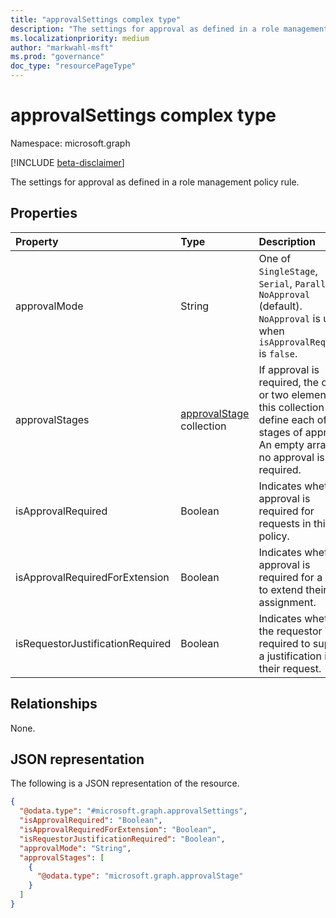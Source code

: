 ```yaml
---
title: "approvalSettings complex type"
description: "The settings for approval as defined in a role management policy rule."
ms.localizationpriority: medium
author: "markwahl-msft"
ms.prod: "governance"
doc_type: "resourcePageType"
---
```


# approvalSettings complex type

Namespace: microsoft.graph

[!INCLUDE [beta-disclaimer](../../includes/beta-disclaimer.md)]

The settings for approval as defined in a role management policy rule.

## Properties

|Property|Type|Description|
|:---|:---|:---|
|approvalMode|String|One of `SingleStage`, `Serial`, `Parallel`, `NoApproval` (default). `NoApproval` is used when `isApprovalRequired` is `false`.|
|approvalStages|[approvalStage](../resources/approvalstage.md) collection|If approval is required, the one or two elements of this collection define each of the stages of approval. An empty array if no approval is required.|
|isApprovalRequired|Boolean|Indicates whether approval is required for requests in this policy.|
|isApprovalRequiredForExtension|Boolean|Indicates whether approval is required for a user to extend their assignment.|
|isRequestorJustificationRequired|Boolean|Indicates whether the requestor is required to supply a justification in their request.|

## Relationships
None.

## JSON representation
The following is a JSON representation of the resource.
<!-- {
  "blockType": "resource",
  "@odata.type": "microsoft.graph.approvalSettings"
}
-->
``` json
{
  "@odata.type": "#microsoft.graph.approvalSettings",
  "isApprovalRequired": "Boolean",
  "isApprovalRequiredForExtension": "Boolean",
  "isRequestorJustificationRequired": "Boolean",
  "approvalMode": "String",
  "approvalStages": [
    {
      "@odata.type": "microsoft.graph.approvalStage"
    }
  ]
}
```

<!-- uuid: 16cd6b66-4b1a-43a1-adaf-3a886856ed98
2019-02-04 14:57:30 UTC -->
<!-- {
  "type": "#page.annotation",
  "description": "approvalSettings complex type",
  "keywords": "",
  "section": "documentation",
  "tocPath": ""
}-->


